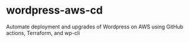 # wordpress-aws-cd
Automate deployment and upgrades of Wordpress on AWS using GitHub actions, Terraform, and wp-cli
